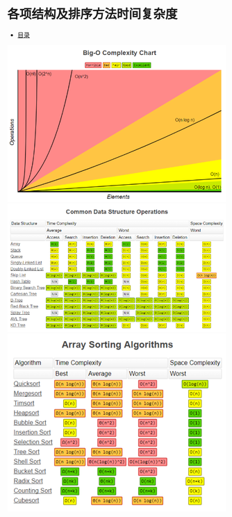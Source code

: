 <h1 id="1">各项结构及排序方法时间复杂度</h1>

* [目录](#1)
	 
![Big-O Complexity Chart](./image/algorithm1.PNG)  
![Common Data Structure Operations](./image/algorithm2.PNG)  
![Array Sorting Algorithms](./image/algorithm3.PNG)  